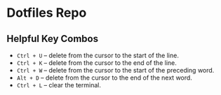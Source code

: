 # Dotfiles Repo

## Helpful Key Combos
- `Ctrl + U` – delete from the cursor to the start of the line.
- `Ctrl + K` – delete from the cursor to the end of the line.
- `Ctrl + W` – delete from the cursor to the start of the preceding word.
- `Alt + D` – delete from the cursor to the end of the next word.
- `Ctrl + L` – clear the terminal.